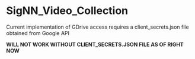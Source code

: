 # SigNN_Video_Collection

Current implementation of GDrive access requires a client_secrets.json file obtained from Google API 

**WILL NOT WORK WITHOUT CLIENT_SECRETS.JSON FILE AS OF RIGHT NOW**

